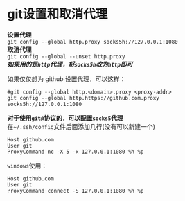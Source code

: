 # git设置和取消代理

**设置代理**  
`git config --global http.proxy socks5h://127.0.0.1:1080`  
**取消代理**  
`git config --global --unset http.proxy`  
_**如果用的是`http`代理，将`socks5h`改为`http`即可**_

如果仅仅想为 github 设置代理，可以这样：

```text
#git config --global http.<domain>.proxy <proxy-addr>
git config --global http.https://github.com.proxy socks5h://127.0.0.1:1080
```

**对于使用`git@`协议的，可以配置`socks5`代理**  
在`~/.ssh/config`文件后面添加几行\(没有可以新建一个\)

```text
Host github.com
User git
ProxyCommand nc -X 5 -x 127.0.0.1:1080 %h %p
```

`windows`使用：

```text
Host github.com
User git
ProxyCommand connect -S 127.0.0.1:1080 %h %p
```

